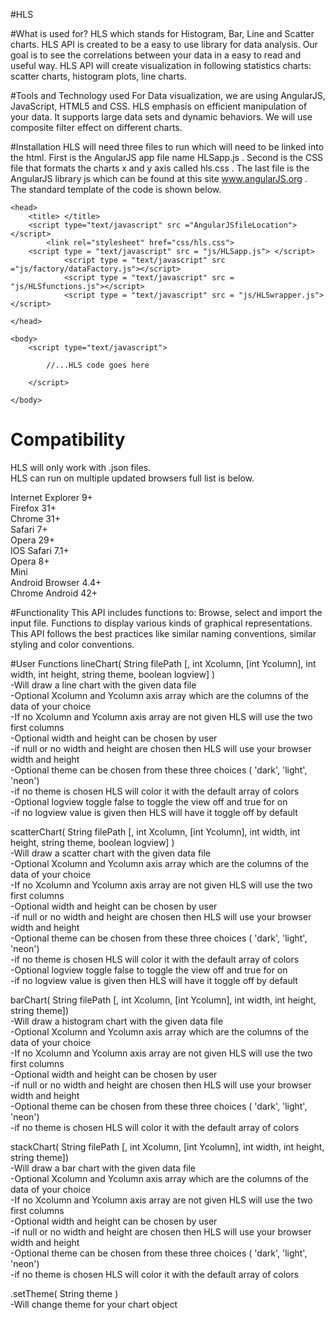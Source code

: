 #HLS 

#What is used for?
HLS which stands for Histogram, Bar, Line and Scatter charts. HLS API is created to be a easy to use library for data analysis. Our goal is to see the correlations between your data in a easy to read and useful way. HLS API will create visualization in following statistics charts: scatter charts, histogram plots, line charts. 


#Tools and Technology used
For Data visualization, we are using AngularJS, JavaScript, HTML5 and CSS. HLS emphasis on efficient manipulation of your data. It supports large data sets and dynamic behaviors. We will use composite filter effect on different charts.



#Installation
HLS will need three files to run which will need to be linked into the html. First is the AngularJS app file name HLSapp.js . Second is the CSS file that formats the charts x and y axis called hls.css . The last file is the AngularJS library js which can be found at this site www.angularJS.org .  The standard template of the code is shown below.


	<head>		
		<title> </title>
		<script type="text/javascript" src ="AngularJSfileLocation"></script>
	       	<link rel="stylesheet" href="css/hls.css">	
		<script type = "text/javascript" src = "js/HLSapp.js"> </script>
                <script type = "text/javascript" src ="js/factory/dataFactory.js"></script>
                <script type = "text/javascript" src = "js/HLSfunctions.js"></script>
                <script type = "text/javascript" src = "js/HLSwrapper.js"> </script>

	</head>

	<body>
		<script type="text/javascript">

			//...HLS code goes here
			
		</script>

	</body>



# Compatibility 
HLS will only work with .json files.	
HLS can run on multiple updated browsers full list is below. 

Internet    Explorer  9+    
Firefox   31+   
Chrome    31+   
Safari     7+   
Opera     29+   
IOS Safari    7.1+  
Opera      8+   
 Mini     
Android Browser     4.4+    
Chrome  Android    42+      

#Functionality
This API includes functions to:
Browse, select and import the input file.
Functions to display various kinds of graphical representations.
This API follows the best practices like similar naming conventions, similar styling and color conventions.


#User Functions
lineChart( String filePath [, int Xcolumn, [int Ycolumn], int width, int height, string theme, boolean logview] )	
	-Will draw a line chart with the given data file		
	-Optional Xcolumn and Ycolumn axis array which are the columns of the data of your choice		
   	    -If no Xcolumn and Ycolumn axis array are not given HLS will use the two first columns	
	-Optional width and height can be chosen by user	
            -if null or no width and height are chosen then HLS will use your browser width and height	
        -Optional theme can be chosen from these three choices ( 'dark', 'light', 'neon')	
            -if no theme is chosen HLS will color it with the default array of colors	
        -Optional logview toggle false to toggle the view off and true for on	
            -if no logview value is given then HLS will have it toggle off by default

scatterChart( String filePath [, int Xcolumn, [int Ycolumn], int width, int height, string theme, boolean logview] )	
	-Will draw a scatter chart with the given data file		
	-Optional Xcolumn and Ycolumn axis array which are the columns of the data of your choice			
        	-If no Xcolumn and Ycolumn axis array are not given HLS will use the two first columns			
	-Optional width and height can be chosen by user	
                -if null or no width and height are chosen then HLS will use your browser width and height	
        -Optional theme can be chosen from these three choices ( 'dark', 'light', 'neon')	
            -if no theme is chosen HLS will color it with the default array of colors		                
        -Optional logview toggle false to toggle the view off and true for on	
            -if no logview value is given then HLS will have it toggle off by default                

barChart( String filePath [, int Xcolumn, [int Ycolumn], int width, int height, string theme])	
	-Will draw a histogram chart with the given data file		
	-Optional Xcolumn and Ycolumn axis array which are the columns of the data of your choice		
        	-If no Xcolumn and Ycolumn axis array are not given HLS will use the two first columns	
	-Optional width and height can be chosen by user	
                -if null or no width and height are chosen then HLS will use your browser width and height	
        -Optional theme can be chosen from these three choices ( 'dark', 'light', 'neon')	
            -if no theme is chosen HLS will color it with the default array of colors	       		
               
stackChart( String filePath [, int Xcolumn, [int Ycolumn], int width, int height, string theme])	
	-Will draw a bar chart with the given data file		
	-Optional Xcolumn and Ycolumn axis array which are the columns of the data of your choice		
        	-If no Xcolumn and Ycolumn axis array are not given HLS will use the two first columns	
	-Optional width and height can be chosen by user	
                -if null or no width and height are chosen then HLS will use your browser width and height		
        -Optional theme can be chosen from these three choices ( 'dark', 'light', 'neon')	
            -if no theme is chosen HLS will color it with the default array of colors		

.setTheme( String theme )	
        -Will change theme for your chart object	

  






